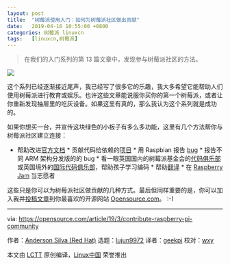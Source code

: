 ```yaml
---
layout: post
title:	"树莓派使用入门：如何为树莓派社区做出贡献"
date:	2019-04-16 10:55:00 +0800 
categories:	树莓派 linuxcn 
tags:	[linuxcn,树莓派]
---
```




> 
> 在我们的入门系列的第 13 篇文章中，发现参与树莓派社区的方法。
> 
> 
> 


![](/Asserts/Images//attachment/album/201904/16/105531vobbhzyjvfo7ty09.jpg)


这个系列已经逐渐接近尾声，我已经写了很多它的乐趣，我大多希望它能帮助人们使用树莓派进行教育或娱乐。也许这些文章能说服你买你的第一个树莓派，或者让你重新发现抽屉里的吃灰设备。如果这里有真的，那么我认为这个系列就是成功的。


如果你想买一台，并宣传这块绿色的小板子有多么多功能，这里有几个方法帮你与树莓派社区建立连接：


* 帮助改进[官方文档](https://www.raspberrypi.org/documentation/CONTRIBUTING.md) \* 贡献代码给依赖的[项目](https://www.raspberrypi.org/github/) \* 用 Raspbian 报告 [bug](https://www.raspbian.org/RaspbianBugs) \* 报告不同 ARM 架构分发版的的 bug \* 看一眼英国国内的树莓派基金会的[代码俱乐部](https://www.codeclub.org.uk/)或英国境外的[国际代码俱乐部](https://www.codeclubworld.org/)，帮助孩子学习编码 \* 帮助[翻译](https://www.raspberrypi.org/translate/) \* 在 [Raspberry Jam](https://www.raspberrypi.org/jam/) 当志愿者


这些只是你可以为树莓派社区做贡献的几种方式。最后但同样重要的是，你可以加入我并[投稿文章](https://opensource.com/participate)到你最喜欢的开源网站 [Opensource.com](http://Opensource.com)。 :-)




---


via: <https://opensource.com/article/19/3/contribute-raspberry-pi-community>


作者：[Anderson Silva (Red Hat)](https://opensource.com/users/ansilva/users/kepler22b/users/ansilva) 选题：[lujun9972](https://github.com/lujun9972) 译者：[geekpi](https://github.com/geekpi) 校对：[wxy](https://github.com/wxy)


本文由 [LCTT](https://github.com/LCTT/TranslateProject) 原创编译，[Linux中国](https://linux.cn/) 荣誉推出
